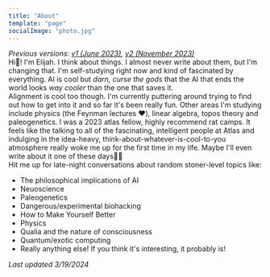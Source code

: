 ```yaml
---
title: "About"
template: "page"
socialImage: "photo.jpg"
---
```

*Previous versions: [v1 (June 2023)](), [v2 (November 2023)]()*  
Hi👋! I'm Elijah. I think about things. I almost never write about them, but I'm changing that. I'm self-studying right now and kind of fascinated by everything. AI is cool but *darn, curse the gods* that the AI that ends the world looks *way cooler* than the one that saves it.  
Alignment is cool too though. I'm currently puttering around trying to find out how to get into it and so far it's been really fun. Other areas I'm studying include physics (the Feynman lectures ❤️), linear algebra, topos theory and paleogenetics.
I was a 2023 atlas fellow, highly recommend rat camps. It feels like the talking to all of the fascinating, intelligent people at Atlas and indulging in the idea-heavy, think-about-whatever-is-cool-to-you atmosphere really woke me up for the first time in my life. Maybe I'll even write about it one of these days🤷‍♂️  
Hit me up for late-night conversations about random stoner-level topics like:
- The philosophical implications of AI
- Neuoscience
- Paleogenetics
- Dangerous/experimental biohacking
- How to Make Yourself Better
- Physics
- Qualia and the nature of consciousness
- Quantum/exotic computing
- Really anything else! If you think it's interesting, it probably is!

*Last updated 3/19/2024*
